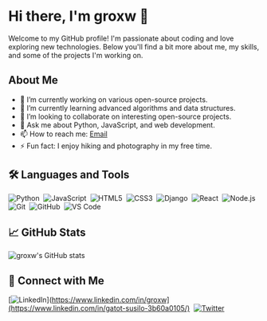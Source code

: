 # Hi there, I'm groxw 👋

Welcome to my GitHub profile! I'm passionate about coding and love exploring new technologies. Below you'll find a bit more about me, my skills, and some of the projects I'm working on.

## About Me

- 🔭 I’m currently working on various open-source projects.
- 🌱 I’m currently learning advanced algorithms and data structures.
- 👯 I’m looking to collaborate on interesting open-source projects.
- 💬 Ask me about Python, JavaScript, and web development.
- 📫 How to reach me: [Email](mailto:groxw@example.com)
- ⚡ Fun fact: I enjoy hiking and photography in my free time.

## 🛠️ Languages and Tools

![Python](https://img.shields.io/badge/-Python-05122A?style=flat&logo=python)&nbsp;
![JavaScript](https://img.shields.io/badge/-JavaScript-05122A?style=flat&logo=javascript)&nbsp;
![HTML5](https://img.shields.io/badge/-HTML5-05122A?style=flat&logo=html5)&nbsp;
![CSS3](https://img.shields.io/badge/-CSS3-05122A?style=flat&logo=css3)&nbsp;
![Django](https://img.shields.io/badge/-Django-05122A?style=flat&logo=django)&nbsp;
![React](https://img.shields.io/badge/-React-05122A?style=flat&logo=react)&nbsp;
![Node.js](https://img.shields.io/badge/-Node.js-05122A?style=flat&logo=node.js)&nbsp;
![Git](https://img.shields.io/badge/-Git-05122A?style=flat&logo=git)&nbsp;
![GitHub](https://img.shields.io/badge/-GitHub-05122A?style=flat&logo=github)&nbsp;
![VS Code](https://img.shields.io/badge/-VS%20Code-05122A?style=flat&logo=visual-studio-code&logoColor=007ACC)&nbsp;

## 📈 GitHub Stats

![groxw's GitHub stats](https://github-readme-stats.vercel.app/api?username=groxw&show_icons=true&hide_border=true)

## 🔗 Connect with Me

[![LinkedIn](https://img.shields.io/badge/-LinkedIn-05122A?style=flat&logo=linkedin)](https://www.linkedin.com/in/groxw](https://www.linkedin.com/in/gatot-susilo-3b60a0105/)&nbsp;
[![Twitter](https://img.shields.io/badge/-Twitter-05122A?style=flat&logo=twitter)](https://twitter.com/groxw)&nbsp;
